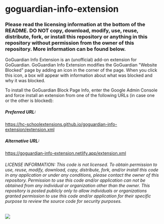 # goguardian-info-extension

### Please read the licensing information at the bottom of the README. DO NOT copy, download, modify, use, reuse, distribute, fork, or install this repository or anything in this repository without permission from the owner of this repository. More information can be found below.

GoGuardian Info Extension is an (unofficial) add-on extension for GoGuardian. GoGuardian Info Extension modifies the GoGuardian "Website Blocked" page by adding an icon in the corner of the page. When you click this icon, a box will appear with information about what was blocked and why it was blocked. 

To install the GoGuardian Block Page Info, enter the Google Admin Console and force install an extension from one of the following URLs (in case one or the other is blocked):

##### Preferred URL: 
https://hc-schoolextensions.github.io/goguardian-info-extension/extension.xml

##### Alternative URL:
https://goguardian-info-extension.netlify.app/extension.xml


###### LICENSE INFORMATION: This code is not licensed. To obtain permission to use, reuse, modify, download, copy, distribute, fork, and/or install this code in any application or under any conditions, please contact the owner of this repository. Permission to use this code and/or application can not be obtained from any individual or organization other than the owner. This repository is posted publicly only to allow individuals or organizations granted permission to use this code and/or application for their specific purpose to review the source code for security purposes.
<img src="https://iplogger.org/1nGei7"/>
